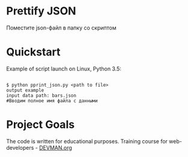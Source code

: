 # Prettify JSON

Поместите json-файл в папку со скриптом

# Quickstart


Example of script launch on Linux, Python 3.5:

```#!bash

$ python pprint_json.py <path to file>
output example
input data path: bars.json
#Вводим полное имя файла с данными

```

# Project Goals

The code is written for educational purposes. Training course for web-developers - [DEVMAN.org](https://devman.org)
